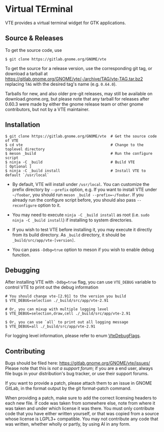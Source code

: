 Virtual TErminal
================

VTE provides a virtual terminal widget for GTK applications.

Source & Releases
-----------------

To get the source code, use
```
$ git clone https://gitlab.gnome.org/GNOME/vte
```

To get the source for a release version, use the corresponding git tag, or
download a tarball at
https://gitlab.gnome.org/GNOME/vte/-/archive/TAG/vte-TAG.tar.bz2
replacing `TAG` with the desired tag's name (e.g. `0.64.0`).

Tarballs for new, and also older pre-git releases, may still be available
on download.gnome.org, but please note that any tarball for releases
after 0.60.3 were made by either the gnome release team or other
gnome contributors, but not by a VTE maintainer.

Installation
------------

```
$ git clone https://gitlab.gnome.org/GNOME/vte  # Get the source code of VTE
$ cd vte                                        # Change to the toplevel directory
$ meson _build                                  # Run the configure script
$ ninja -C _build                               # Build VTE
[ Optional ]
$ ninja -C _build install                       # Install VTE to default `/usr/local`
```

* By default, VTE will install under `/usr/local`. You can customize the
prefix directory by `--prefix` option, e.g. If you want to install VTE under
`~/foobar`, you should run `meson _build --prefix=~/foobar`. If you already
run the configure script before, you should also pass `--reconfigure` option to it.

* You may need to execute `ninja -C _build install` as root
(i.e. `sudo ninja -C _build install`) if installing to system directories.

* If you wish to test VTE before installing it, you may execute it directly from
its build directory. As `_build` directory, it should be `_build/src/app/vte-[version]`.

* You can pass `-Ddbg=true` option to meson if you wish to enable debug function.


Debugging
---------

After installing VTE with `-Ddbg=true` flag, you can use `VTE_DEBUG` variable to control
VTE to print out the debug information

```
# You should change vte-[2.91] to the version you build
$ VTE_DEBUG=selection ./_build/src/app/vte-2.91

# Or, you can mixup with multiple logging level
$ VTE_DEBUG=selection,draw,cell ./_build/src/app/vte-2.91

$ Or, you can use `all` to print out all logging message
$ VTE_DEBUG=all ./_build/src/app/vte-2.91
```

For logging level information, please refer to enum [VteDebugFlags](src/debug.h).


Contributing
------------

Bugs should be filed here: https://gitlab.gnome.org/GNOME/vte/issues/
Please note that this is *not a support forum*; if you are a end user,
always file bugs in your distribution's bug tracker, or use their
support forums.

If you want to provide a patch, please attach them to an issue in GNOME
GitLab, in the format output by the git format-patch command.

When providing a patch, make sure to add the correct licensing headers to
each new file. If code was taken from somewhere else, note from where it was
taken and under which license it was there. You must only contribute code
that you have either written yourself, or that was copied from a source
whose license is LGPL3+ compatible. You may not contribute any code that
was written, whether wholly or partly, by using AI in any form.
